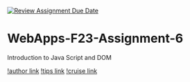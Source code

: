 [![Review Assignment Due Date](https://classroom.github.com/assets/deadline-readme-button-24ddc0f5d75046c5622901739e7c5dd533143b0c8e959d652212380cedb1ea36.svg)](https://classroom.github.com/a/b9NC0g7h)
# WebApps-F23-Assignment-6
Introduction to Java Script and DOM

[!author link](https://44-563-webapps-f23.github.io/44563-webapps-f23-assignment6-amitdoddamani123/author.html)
[!tips link](https://44-563-webapps-f23.github.io/44563-webapps-f23-assignment6-amitdoddamani123/tips.html)
[!cruise link](https://44-563-webapps-f23.github.io/44563-webapps-f23-assignment6-amitdoddamani123/cruise.html)